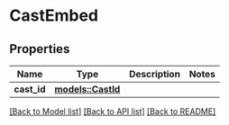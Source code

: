 # CastEmbed

## Properties

Name | Type | Description | Notes
------------ | ------------- | ------------- | -------------
**cast_id** | [**models::CastId**](CastId.md) |  | 

[[Back to Model list]](../README.md#documentation-for-models) [[Back to API list]](../README.md#documentation-for-api-endpoints) [[Back to README]](../README.md)


